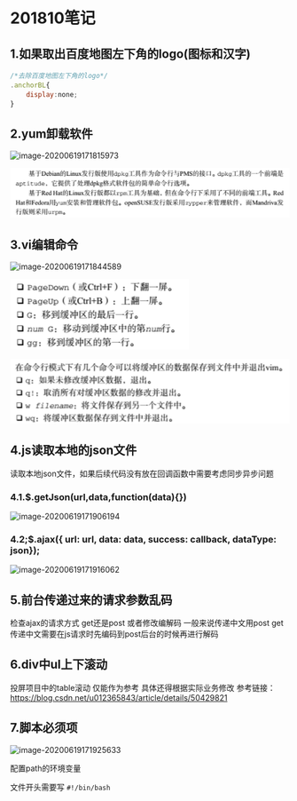 # 201810笔记

## 1.如果取出百度地图左下角的logo(图标和汉字)

```javascript
/*去除百度地图左下角的logo*/
.anchorBL{
    display:none;
}
```



## 2.yum卸载软件

![image-20200619171815973](http://sjluyi7xe.hd-bkt.clouddn.com/typora/image-20200619171815973.png)

![image-20200619171834073](images\image-20200619171834073.png)

## 3.vi编辑命令

![image-20200619171844589](http://sjluyi7xe.hd-bkt.clouddn.com/typora/image-20200619171844589.png)

![image-20200619171850937](images\image-20200619171850937.png)

![image-20200619171856984](images\image-20200619171856984.png)

## 4.js读取本地的json文件

读取本地json文件，如果后续代码没有放在回调函数中需要考虑同步异步问题

### 4.1.$.getJson(url,data,function(data){})

![image-20200619171906194](http://sjluyi7xe.hd-bkt.clouddn.com/typora/image-20200619171906194.png)

### 4.2;$.ajax({  url: url,  data: data,  success: callback,  dataType: json});

![image-20200619171916062](http://sjluyi7xe.hd-bkt.clouddn.com/typora/image-20200619171916062.png)

## 5.前台传递过来的请求参数乱码

检查ajax的请求方式 get还是post 或者修改编解码 一般来说传递中文用post get传递中文需要在js请求时先编码到post后台的时候再进行解码

## 6.div中ul上下滚动

投屏项目中的table滚动 仅能作为参考 具体还得根据实际业务修改
参考链接：https://blog.csdn.net/u012365843/article/details/50429821

## 7.脚本必须项

![image-20200619171925633](http://sjluyi7xe.hd-bkt.clouddn.com/typora/image-20200619171925633.png)

配置path的环境变量 

文件开头需要写 `#!/bin/bash`